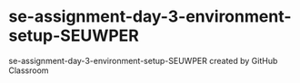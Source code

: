 # se-assignment-day-3-environment-setup-SEUWPER
se-assignment-day-3-environment-setup-SEUWPER created by GitHub Classroom
